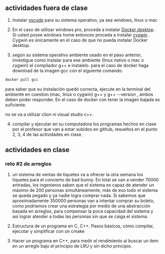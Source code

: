 ## actividades fuera de clase

1. Instalar [vscode](https://code.visualstudio.com/download) para su sistema operativo, ya sea windows, linux o mac

2. En el caso de utilizar windows pro, proceda a instalar [Docker desktop](https://docs.docker.com/get-docker/) . Si usted posee windows home entonces proceda a instalar [cygwin](https://www.cygwin.com/install.html) . Cygwin es únicamente en el caso de que no pueda instalar Docker desktop.

3. según su sistema operativo ambiente usado en el paso anterior, investigue como instalar para ese ambiente (linux nativo o mac o cygwin) el compilador g++ e instalelo. para el caso de docker haga download de la imagen gcc con el siguiente comando:

```sh
docker pull gcc
```

para saber que su instalación quedó correcta, ejecute en la terminal del ambiente en cuestion (mac, linux o cygwin) g++ y g++ --version , ambos deben poder responder. En el caso de docker con tener la imagen bajada es suficiente.

no se va a utilizar clion ni visual studio c++.

4. compilar y ejecutar en su computadora los programas hechos en clase por el profesor que van a estar subidos en github, resueltos en el punto 2, 3, 4 de las actividades en clase.

## actividades en clase

### reto #2 de arreglos

1. un sistema de ventas de tiquetes va a ofrecer la otra semana los tiquetes para el concierto de bad bunny. En total se van a vender 70000 entradas, los ingenieros saben que el sistema es capaz de atender un máximo de 200 personas simultáneamente, más de eso todo el sistema se queda pegado y ya nadie logra comprar nada. Si sabemos que aproximadamente 350000 personas van a intentar comprar su boleto, como podríamos crear una estrategia por medio de una abstracción basada en arreglos, para compensar la poca capacidad del sistema y así lograr atender a todas las personas sin que se caiga el sistema.

2. Estructura de un programa en C, C++. Pasos básicos, cómo compilar, ejecutar y simplificar con un cmake

3. Hacer un programa en C++, para medir el rendimiento al buscar un item en un arreglo bajo el principio de LRU y sin dicho principio.
